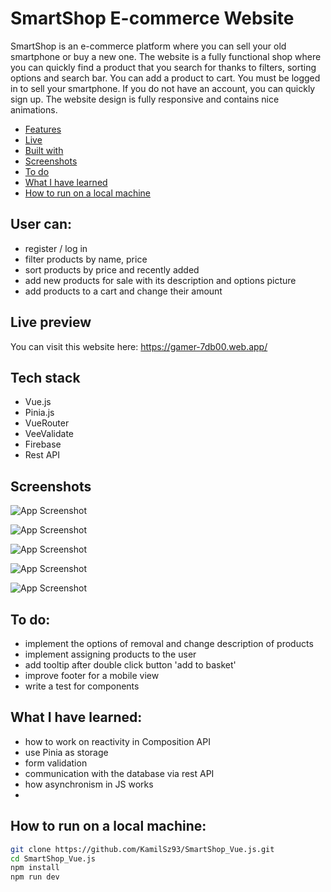 # SmartShop E-commerce Website
SmartShop is an e-commerce platform where you can sell your old smartphone or buy a new one.  The website is a fully functional shop where you can quickly find a product that you search for thanks to filters, sorting options and search bar.  You can add a product to cart. You must be logged in to sell your smartphone. If you do not have an account, you can quickly sign up. The website design is fully responsive and contains nice animations.

- [Features](https://github.com/KamilSz93/SmartShop_Vue.js#user-can)
- [Live](https://github.com/KamilSz93/SmartShop_Vue.js#live-preview)
- [Built with](https://github.com/KamilSz93/SmartShop_Vue.js#tech-stack)
- [Screenshots](https://github.com/KamilSz93/SmartShop_Vue.js#screenshots)
- [To do](https://github.com/KamilSz93/SmartShop_Vue.js#to-do)
- [What I have learned](https://github.com/KamilSz93/SmartShop_Vue.js#what-i-have-learned)
- [How to run on a local machine](https://github.com/KamilSz93/SmartShop_Vue.js#how-to-run-on-a-local-machine)


## User can:
- register / log in
- filter products by name, price
- sort products by price and recently added
- add new products for sale with its description and options picture
- add products to a cart and change their amount

## Live preview
You can visit this website here:
https://gamer-7db00.web.app/

## Tech stack
- Vue.js
- Pinia.js
- VueRouter
- VeeValidate
- Firebase
- Rest API

## Screenshots
![App Screenshot](https://firebasestorage.googleapis.com/v0/b/gamer-7db00.appspot.com/o/screenshots%2Fscreenshot_1.png?alt=media&token=af1023d8-4a7b-41c7-a41a-be5b1b58847)

![App Screenshot](https://firebasestorage.googleapis.com/v0/b/gamer-7db00.appspot.com/o/screenshots%2Fscreenshot_1.png?alt=media&token=af1023d8-4a7b-41c7-a41a-be5b1b58847f) 

![App Screenshot](https://firebasestorage.googleapis.com/v0/b/gamer-7db00.appspot.com/o/screenshots%2Fscreenshot_3.png?alt=media&token=a99983f8-c6f2-4ce1-abb3-79217cf8995a)

![App Screenshot](https://firebasestorage.googleapis.com/v0/b/gamer-7db00.appspot.com/o/screenshots%2Fscreenshot_4.png?alt=media&token=9003015b-7c9d-4c78-b642-4af3fab737af)

![App Screenshot](https://firebasestorage.googleapis.com/v0/b/gamer-7db00.appspot.com/o/screenshots%2Fscreenshot_5.png?alt=media&token=2363fbd9-611b-4d12-9d73-1b8c0feca5fd)
## To do:
-  implement the options of removal and change description of products
-  implement assigning products to the user
-  add tooltip after double click button 'add to basket'
-  improve footer for a mobile view
-  write a test for components

## What I have learned:
- how to work on reactivity in Composition API
- use Pinia as storage
- form validation
- communication with the database via rest API
- how asynchronism in JS works
- 
## How to run on a local machine:

```bash
git clone https://github.com/KamilSz93/SmartShop_Vue.js.git
cd SmartShop_Vue.js
npm install
npm run dev
```

